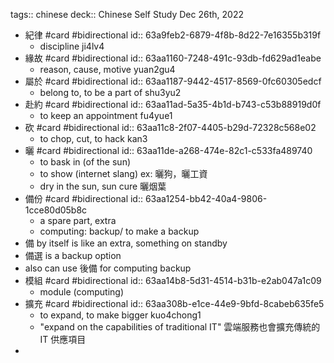 tags:: chinese
deck:: Chinese Self Study Dec 26th, 2022

- 紀律 #card #bidirectional
  id:: 63a9feb2-6879-4f8b-8d22-7e16355b319f
	- discipline ji4lv4
- 緣故 #card #bidirectional
  id:: 63aa1160-7248-491c-93db-fd629ad1eabe
	- reason, cause, motive yuan2gu4
- 屬於 #card #bidirectional
  id:: 63aa1187-9442-4517-8569-0fc60305edcf
	- belong to, to be a part of shu3yu2
- 赴約 #card #bidirectional
  id:: 63aa11ad-5a35-4b1d-b743-c53b88919d0f
	- to keep an appointment fu4yue1
- 砍 #card #bidirectional
  id:: 63aa11c8-2f07-4405-b29d-72328c568e02
	- to chop, cut, to hack kan3
- 曬 #card #bidirectional
  id:: 63aa11de-a268-474e-82c1-c533fa489740
	- to bask in (of the sun)
	- to show (internet slang) ex: 曬狗，曬工資
	- dry in the sun, sun cure 曬烟葉
- 備份 #card #bidirectional
  id:: 63aa1254-bb42-40a4-9806-1cce80d05b8c
	- a spare part, extra
	- computing: backup/ to make a backup
- 備 by itself is like an extra, something on standby
- 備選 is a backup option
- also can use 後備 for computing backup
- 模組 #card #bidirectional
  id:: 63aa14b8-5d31-4514-b31b-e2ab047a1c09
	- module (computing)
- 擴充 #card #bidirectional
  id:: 63aa308b-e1ce-44e9-9bfd-8cabeb635fe5
	- to expand, to make bigger kuo4chong1
	- "expand on the capabilities of traditional IT" 雲端服務也會擴充傳統的 IT 供應項目
-